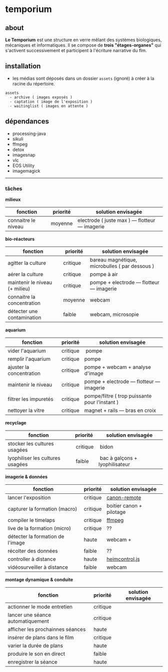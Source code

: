 # temporium

## about
**Le Temporium** est une structure en verre mêlant des systèmes biologiques, mécaniques et  informatiques. Il se compose de **trois "étages-organes"** qui s'activent successivement et participent à l'écriture narrative du flm.

## installation
- les médias sont déposés dans un dossier `assets` (ignoré) à créer à la racine du répertoire.

````
assets
  - archive ( images exposés ) 
  - captation ( image de l'exposition ) 
  - waitinglist ( images en attente )
````

## dépendances

- processing-java
- sikuli
- ffmpeg
- detox
- imagesnap
- vlc
- EOS Utility
- imagemagick

___

### tâches

**milieux**

| fonction                          | priorité | solution envisagée                                            |
| --------------------------------- | -------- |-------------------------------------------------------------- |
| connaitre le niveau               | moyenne  | electrode ( juste max ) — flotteur — imagerie                 |

**bio-réacteurs**

| fonction                          | priorité | solution envisagée                                            |
| --------------------------------- | -------- |-------------------------------------------------------------- |
| agitter la culture                | critique | bareau magnétique, microbulles ( par dessous )                |
| aérer la culture                  | critique | pompe à air                                                   |
| maintenir le niveau (+ milieu)    | critique | pompe + electrode — flotteur — imagerie                       |
| connaitre la concentration        | moyenne  | webcam                                                        |
| détecter une contamination        | faible   | webcam, microsopie                                            |

**aquarium**

| fonction                          | priorité | solution envisagée                                            |
| --------------------------------- | -------- |-------------------------------------------------------------- |
| vider l'aquarium                  | critique | pompe                                                         |
| remplir l'aquarium                | critique | pompe                                                         |
| ajuster la concentration          | critique | pompe + webcam + analyse d'image                              |
| maintenir le niveau               | critique | pompe + electrode — flotteur — imagerie                       | 
| filtrer les impuretés             | critique | pompe/filtre ( trop puissante pour l'instant )                |
| nettoyer la vitre                 | critique | magnet + rails — bras en croix                                | 

**recyclage**

| fonction                          | priorité | solution envisagée                                            |
| --------------------------------- | -------- |-------------------------------------------------------------- |
| stocker les cultures usagées      | critique | bidon                                                         |
| lyophiliser les cultures usagées  | faible   | bac à galçons + lyophilisateur                                |


**imagerie & données**

| fonction                          | priorité | solution envisagée                                            |
| --------------------------------- | -------- |-------------------------------------------------------------- |
| lancer l'exposition               | critique | [canon-remote](http://pythonhosted.org/canon-remote/index.html)|
| capturer la formation (macro)     | critique | boitier canon + pilotage
| compiler le timelaps              | critique | [ffmpeg](http://www.ffmpeg.org)
| live de la formation (micro)      | critique | ?? |
| détecter la formation de l'image  | haute    | webcam + |
| récolter des données              | faible   | ?? |
| controller à distance             | haute    | [heimcontrol.js](http://ni-c.github.io/heimcontrol.js)|
| vidéosurveiller à distance        | faible   | webcam |

**montage dynamique & conduite**

| fonction                           | priorité | solution envisagée                                            |
| ---------------------------------- | -------- |-------------------------------------------------------------- |
| actionner le mode entretien        | critique | |
| lancer une séance automatiquement  | critique | | 
| afficher les prochainnes séances   | haute    | |
| insérer de plans dans le film      | critique | |
| varier la durée de plans           | haute    | |
| produire le son en direct          | faible   | |
| enregistrer la séance              | haute    | |
